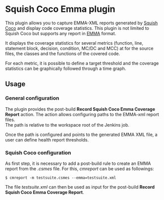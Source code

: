 # Squish Coco Emma plugin

This plugin allows you to capture EMMA-XML reports generated by [Squish Coco](https://www.froglogic.com/coco/) and display code coverage statistics.
This plugin is not limited to Squish Coco but supports any report in [EMMA](http://emma.sourceforge.net/) format. 

It displays the coverage statistics for several metrics (function, line,
statement block, decision, condition, MC/DC and MCC) at for the source
files, the classes and the functions of the covered code.

For each metric, it is possible to define a target threshold and the coverage
statistics can be graphically followed through a time graph.

## Usage

### General configuration
The plugin provides the post-build __Record Squish Coco Emma Coverage Report__ action. The action allows configuring paths to the EMMA-xml report files.  
The path is relative to the workspace root of the Jenkins job.

Once the path is configured and points to the generated EMMA XML file, a user can define health report thresholds.

### Squish Coco configuration

As first step, it is necessary to add a post-build rule to create an EMMA report from the _.csmes_ file. For this, _cmreport_ can be used as followings:

```
$ cmreport -m testsuite.csmes --emma=testsuite.xml
```

The file _testsuite.xml_ can then be used as input for the post-build __Record Squish Coco Emma Coverage Report__.

